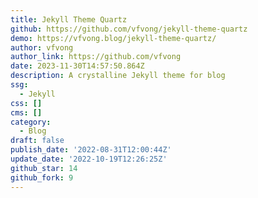 ```yaml
---
title: Jekyll Theme Quartz
github: https://github.com/vfvong/jekyll-theme-quartz
demo: https://vfvong.blog/jekyll-theme-quartz/
author: vfvong
author_link: https://github.com/vfvong
date: 2023-11-30T14:57:50.864Z
description: A crystalline Jekyll theme for blog
ssg:
  - Jekyll
css: []
cms: []
category:
  - Blog
draft: false
publish_date: '2022-08-31T12:00:44Z'
update_date: '2022-10-19T12:26:25Z'
github_star: 14
github_fork: 9
---
```


